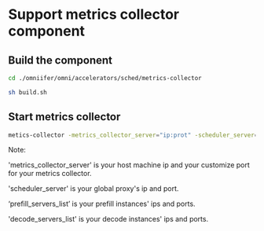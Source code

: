 # Support metrics collector component


## Build the component
```bash
cd ./omniifer/omni/accelerators/sched/metrics-collector

sh build.sh
```

## Start metrics collector

```bash
metics-collector -metrics_collector_server="ip:prot" -scheduler_server="ip:prot" -prefill_servers_list="ip:port,ip:prot,..."  -decode_servers_list="ip:port,ip:prot,..."
```

Note:

'metrics_collector_server' is your host machine ip and your customize port for your metrics collector.

'scheduler_server' is your global proxy's ip and port.

‘prefill_servers_list’ is your prefill instances' ips and ports.

'decode_servers_list' is your decode instances' ips and ports.